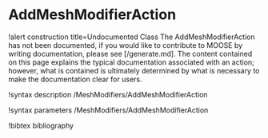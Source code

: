 <!-- MOOSE Documentation Stub: Remove this when content is added. -->

# AddMeshModifierAction

!alert construction title=Undocumented Class
The AddMeshModifierAction has not been documented, if you would like to contribute to MOOSE by writing
documentation, please see [/generate.md]. The content contained on this page explains the typical
documentation associated with an action; however, what is contained is ultimately determined by what
is necessary to make the documentation clear for users.

!syntax description /MeshModifiers/AddMeshModifierAction

!syntax parameters /MeshModifiers/AddMeshModifierAction

!bibtex bibliography
